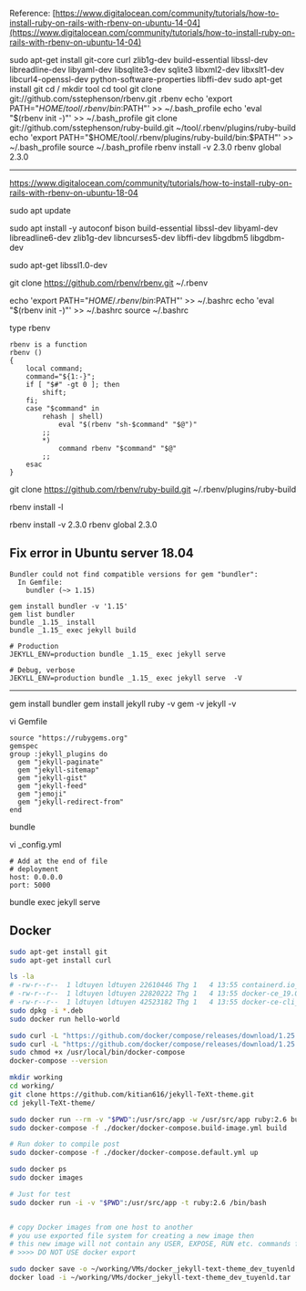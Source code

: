 Reference:
[https://www.digitalocean.com/community/tutorials/how-to-install-ruby-on-rails-with-rbenv-on-ubuntu-14-04](https://www.digitalocean.com/community/tutorials/how-to-install-ruby-on-rails-with-rbenv-on-ubuntu-14-04)

sudo apt-get install git-core curl zlib1g-dev build-essential libssl-dev libreadline-dev libyaml-dev libsqlite3-dev sqlite3 libxml2-dev libxslt1-dev libcurl4-openssl-dev python-software-properties libffi-dev
sudo apt-get install git
cd /
mkdir tool
cd tool
git clone git://github.com/sstephenson/rbenv.git .rbenv
echo 'export PATH="$HOME/tool/.rbenv/bin:$PATH"' >> ~/.bash_profile
echo 'eval "$(rbenv init -)"' >> ~/.bash_profile
git clone git://github.com/sstephenson/ruby-build.git ~/tool/.rbenv/plugins/ruby-build
echo 'export PATH="$HOME/tool/.rbenv/plugins/ruby-build/bin:$PATH"' >> ~/.bash_profile
source ~/.bash_profile 
rbenv install -v 2.3.0
rbenv global 2.3.0




--------------------------

https://www.digitalocean.com/community/tutorials/how-to-install-ruby-on-rails-with-rbenv-on-ubuntu-18-04


sudo apt update

sudo apt install -y autoconf bison build-essential libssl-dev libyaml-dev libreadline6-dev zlib1g-dev libncurses5-dev libffi-dev libgdbm5 libgdbm-dev

sudo apt-get libssl1.0-dev


git clone https://github.com/rbenv/rbenv.git ~/.rbenv

echo 'export PATH="$HOME/.rbenv/bin:$PATH"' >> ~/.bashrc
echo 'eval "$(rbenv init -)"' >> ~/.bashrc
source ~/.bashrc

type rbenv
```
rbenv is a function
rbenv ()
{
    local command;
    command="${1:-}";
    if [ "$#" -gt 0 ]; then
        shift;
    fi;
    case "$command" in
        rehash | shell)
            eval "$(rbenv "sh-$command" "$@")"
        ;;
        *)
            command rbenv "$command" "$@"
        ;;
    esac
}
```

git clone https://github.com/rbenv/ruby-build.git ~/.rbenv/plugins/ruby-build

rbenv install -l

rbenv install -v 2.3.0
rbenv global 2.3.0


## Fix error in Ubuntu server 18.04

```
Bundler could not find compatible versions for gem "bundler":
  In Gemfile:
    bundler (~> 1.15)
```


```
gem install bundler -v '1.15'
gem list bundler
bundle _1.15_ install
bundle _1.15_ exec jekyll build

# Production
JEKYLL_ENV=production bundle _1.15_ exec jekyll serve 

# Debug, verbose
JEKYLL_ENV=production bundle _1.15_ exec jekyll serve  -V

```

------------------------------------

gem install bundler
gem install jekyll
ruby -v
gem -v
jekyll -v

vi Gemfile
```
source "https://rubygems.org"
gemspec
group :jekyll_plugins do
  gem "jekyll-paginate"
  gem "jekyll-sitemap"
  gem "jekyll-gist"
  gem "jekyll-feed"
  gem "jemoji"
  gem "jekyll-redirect-from"    
end
```

bundle

vi _config.yml
```
# Add at the end of file
# deployment
host: 0.0.0.0
port: 5000
```
bundle exec jekyll serve

## Docker
```bash
sudo apt-get install git
sudo apt-get install curl

ls -la
# -rw-r--r--  1 ldtuyen ldtuyen 22610446 Thg 1   4 13:55 containerd.io_1.2.6-3_amd64.deb
# -rw-r--r--  1 ldtuyen ldtuyen 22820222 Thg 1   4 13:55 docker-ce_19.03.5~3-0~debian-buster_amd64.deb
# -rw-r--r--  1 ldtuyen ldtuyen 42523182 Thg 1   4 13:55 docker-ce-cli_19.03.5~3-0~debian-buster_amd64.deb
sudo dpkg -i *.deb
sudo docker run hello-world

sudo curl -L "https://github.com/docker/compose/releases/download/1.25.0/docker-compose-$(uname -s)-$(uname -m)" -o /usr/local/bin/docker-compose
sudo curl -L "https://github.com/docker/compose/releases/download/1.25.0/docker-compose-$(uname -s)-$(uname -m)" -o /usr/local/bin/docker-compose
sudo chmod +x /usr/local/bin/docker-compose
docker-compose --version

mkdir working
cd working/
git clone https://github.com/kitian616/jekyll-TeXt-theme.git
cd jekyll-TeXt-theme/

sudo docker run --rm -v "$PWD":/usr/src/app -w /usr/src/app ruby:2.6 bundle install
sudo docker-compose -f ./docker/docker-compose.build-image.yml build

# Run doker to compile post
sudo docker-compose -f ./docker/docker-compose.default.yml up

sudo docker ps
sudo docker images

# Just for test
sudo docker run -i -v "$PWD":/usr/src/app -t ruby:2.6 /bin/bash


# copy Docker images from one host to another
# you use exported file system for creating a new image then 
# this new image will not contain any USER, EXPOSE, RUN etc. commands from your Dockerfile.
# >>>> DO NOT USE docker export

sudo docker save -o ~/working/VMs/docker_jekyll-text-theme_dev_tuyenld.tar docker_jekyll-text-theme_dev_tuyenld:latest
docker load -i ~/working/VMs/docker_jekyll-text-theme_dev_tuyenld.tar

```